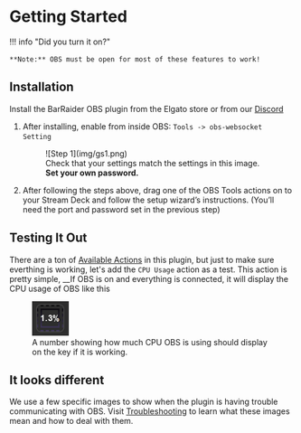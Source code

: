 # Getting Started

!!! info "Did you turn it on?"

    **Note:** OBS must be open for most of these features to work!

## Installation
Install the BarRaider OBS plugin from the Elgato store or from our [Discord](http://discord.barraider.com)

1. After installing, enable from inside OBS: `Tools -> obs-websocket Setting`
    <figure markdown>
    ![Step 1](img/gs1.png)
    <figcaption>Check that your settings match the settings in this image. <br /><strong>Set your own password.</strong></figcaption>
    </figure>

2. After following the steps above, drag one of the OBS Tools actions on to your Stream Deck and follow the setup wizard’s instructions. (You’ll need the port and password set in the previous step)

## Testing It Out
There are a ton of [Available Actions](./actions.md) in this plugin, but just to make sure everthing is working, let's add the `CPU Usage` action as a test. This action is pretty simple, __If OBS is on and everything is connected, it will display the CPU usage of OBS like this
    <figure markdown>
        ![img/working.png](img/working.png)
        <figcaption>A number showing how much CPU OBS is using should display on the key if it is working.</figcaption>
    </figure>

## It looks different
We use a few specific images to show when the plugin is having trouble communicating with OBS.  Visit [Troubleshooting]('troubleshooting.md') to learn what these images mean and how to deal with them.